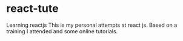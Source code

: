 # react-tute
Learning reactjs
This is my personal attempts at react js. Based on a training I attended and some online tutorials.